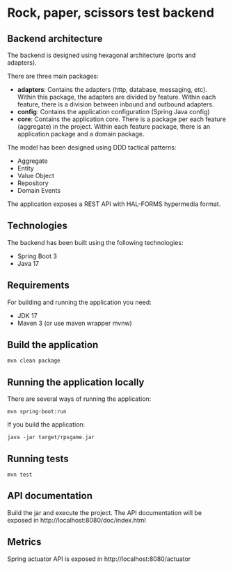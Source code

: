 # Rock, paper, scissors test backend

## Backend architecture

The backend is designed using hexagonal architecture (ports and adapters).

There are three main packages:

- **adapters**: Contains the adapters (http, database, messaging, etc). Within this package, the adapters are divided by
  feature. Within each feature, there is a division between inbound and outbound adapters.
- **config**: Contains the application configuration (Spring Java config)
- **core**: Contains the application core. There is a package per each feature (aggregate) in the project. Within each
  feature package, there is an application package and a domain package.
  
The model has been designed using DDD tactical patterns:

- Aggregate
- Entity
- Value Object
- Repository
- Domain Events

The application exposes a REST API with HAL-FORMS hypermedia format.

## Technologies

The backend has been built using the following technologies:

- Spring Boot 3
- Java 17

## Requirements

For building and running the application you need:

- JDK 17
- Maven 3 (or use maven wrapper mvnw)

## Build the application

```
mvn clean package
```

## Running the application locally

There are several ways of running the application:

```
mvn spring-boot:run
```

If you build the application:

```
java -jar target/rpsgame.jar
```

## Running tests

```
mvn test
```

## API documentation

Build the jar and execute the project. The API documentation will be exposed in http://localhost:8080/doc/index.html

## Metrics

Spring actuator API is exposed in http://localhost:8080/actuator